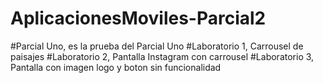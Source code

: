 # AplicacionesMoviles-Parcial2
#Parcial Uno, es la prueba del Parcial Uno
#Laboratorio 1, Carrousel de paisajes
#Laboratorio 2, Pantalla Instagram con carrousel
#Laboratorio 3, Pantalla con imagen logo y boton sin funcionalidad
